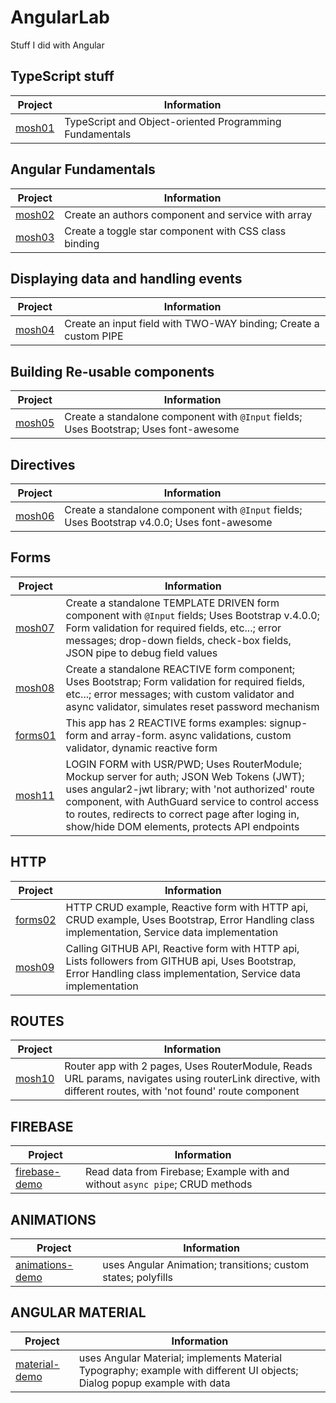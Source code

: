 # AngularLab
Stuff I did with Angular

## TypeScript stuff
Project | Information
--- | ---
[mosh01](https://github.com/rdquintas/AngularLab/tree/master/mosh01) | TypeScript and Object-oriented Programming Fundamentals


## Angular Fundamentals
Project | Information
--- | ---
[mosh02](https://github.com/rdquintas/AngularLab/tree/master/mosh02) | Create an authors component and service with array
[mosh03](https://github.com/rdquintas/AngularLab/tree/master/mosh03) | Create a toggle star component with CSS class binding


## Displaying data and handling events
Project | Information
--- | ---
[mosh04](https://github.com/rdquintas/AngularLab/tree/master/mosh04) | Create an input field with TWO-WAY binding; Create a custom PIPE


## Building Re-usable components
Project | Information
--- | ---
[mosh05](https://github.com/rdquintas/AngularLab/tree/master/mosh05) | Create a standalone component with `@Input` fields; Uses Bootstrap; Uses font-awesome


## Directives
Project | Information
--- | ---
[mosh06](https://github.com/rdquintas/AngularLab/tree/master/mosh06) | Create a standalone component with `@Input` fields; Uses Bootstrap v4.0.0; Uses font-awesome

## Forms
Project | Information
--- | ---
[mosh07](https://github.com/rdquintas/AngularLab/tree/master/mosh07) | Create a standalone TEMPLATE DRIVEN form component with `@Input` fields; Uses Bootstrap v.4.0.0; Form validation for required fields, etc...; error messages; drop-down fields, check-box fields, JSON pipe to debug field values
[mosh08](https://github.com/rdquintas/AngularLab/tree/master/mosh08) | Create a standalone REACTIVE form component; Uses Bootstrap; Form validation for required fields, etc...; error messages; with custom validator and async validator, simulates reset password mechanism
[forms01](https://github.com/rdquintas/AngularLab/tree/master/forms01) | This app has 2 REACTIVE forms examples: signup-form and array-form. async validations, custom validator, dynamic reactive form
[mosh11](https://github.com/rdquintas/AngularLab/tree/master/mosh11) | LOGIN FORM with USR/PWD; Uses RouterModule; Mockup server for auth; JSON Web Tokens (JWT); uses angular2-jwt library; with 'not authorized' route component, with AuthGuard service to control access to routes, redirects to correct page after loging in, show/hide DOM elements, protects API endpoints

## HTTP
Project | Information
--- | ---
[forms02](https://github.com/rdquintas/AngularLab/tree/master/forms02) | HTTP CRUD example, Reactive form with HTTP api, CRUD example, Uses Bootstrap, Error Handling class implementation, Service data implementation
[mosh09](https://github.com/rdquintas/AngularLab/tree/master/mosh09) | Calling GITHUB API, Reactive form with HTTP api, Lists followers from GITHUB api, Uses Bootstrap, Error Handling class implementation, Service data implementation

## ROUTES
Project | Information
--- | ---
[mosh10](https://github.com/rdquintas/AngularLab/tree/master/mosh10) | Router app with 2 pages, Uses RouterModule, Reads URL params, navigates using routerLink directive, with different routes, with 'not found' route component

## FIREBASE
Project | Information
--- | ---
[firebase-demo](https://github.com/rdquintas/AngularLab/tree/master/firebase-demo) | Read data from Firebase; Example with and without `async pipe`; CRUD methods


## ANIMATIONS
Project | Information
--- | ---
[animations-demo](https://github.com/rdquintas/AngularLab/tree/master/animations-demo) | uses Angular Animation; transitions; custom states; polyfills

## ANGULAR MATERIAL
Project | Information
--- | ---
[material-demo](https://github.com/rdquintas/AngularLab/tree/master/material-demo) | uses Angular Material; implements Material Typography; example with different UI objects; Dialog popup example with data